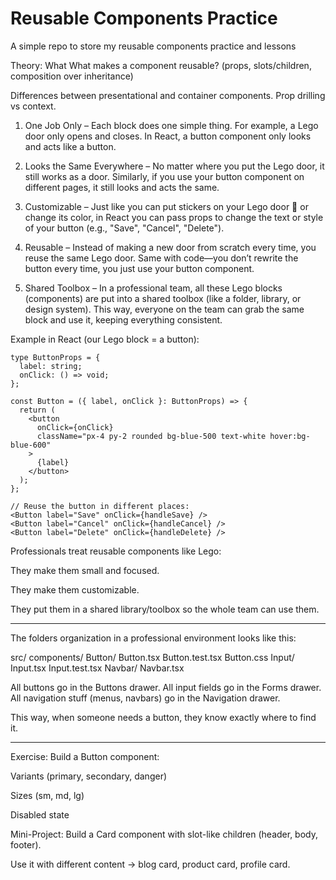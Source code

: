 # Reusable Components Practice

A simple repo to store my reusable components practice and lessons


Theory:
 What What makes a component reusable? (props, slots/children, composition over inheritance)

 Differences between presentational and container components.
 Prop drilling vs context.

1. One Job Only – Each block does one simple thing. For example, a Lego door only opens and closes. In React, a button component only looks and acts like a button.

2. Looks the Same Everywhere – No matter where you put the Lego door, it still works as a door. Similarly, if you use your button component on different pages, it still looks and acts the same.

3. Customizable – Just like you can put stickers on your Lego door 🚪 or change its color, in React you can pass props to change the text or style of your button (e.g., "Save", "Cancel", "Delete").

4. Reusable – Instead of making a new door from scratch every time, you reuse the same Lego door. Same with code—you don’t rewrite the button every time, you just use your button component.

5. Shared Toolbox – In a professional team, all these Lego blocks (components) are put into a shared toolbox (like a folder, library, or design system). This way, everyone on the team can grab the same block and use it, keeping everything consistent.

Example in React (our Lego block = a button):

```tsx
type ButtonProps = {
  label: string;
  onClick: () => void;
};

const Button = ({ label, onClick }: ButtonProps) => {
  return (
    <button
      onClick={onClick}
      className="px-4 py-2 rounded bg-blue-500 text-white hover:bg-blue-600"
    >
      {label}
    </button>
  );
};

// Reuse the button in different places:
<Button label="Save" onClick={handleSave} />
<Button label="Cancel" onClick={handleCancel} />
<Button label="Delete" onClick={handleDelete} />
```


Professionals treat reusable components like Lego:

They make them small and focused.

They make them customizable.

They put them in a shared library/toolbox so the whole team can use them.

---

The folders organization in a professional environment looks like this:

src/
  components/
    Button/
      Button.tsx
      Button.test.tsx
      Button.css
    Input/
      Input.tsx
      Input.test.tsx
    Navbar/
      Navbar.tsx

All buttons go in the Buttons drawer.
All input fields go in the Forms drawer.
All navigation stuff (menus, navbars) go in the Navigation drawer.

This way, when someone needs a button, they know exactly where to find it.

---

Exercise:
 Build a Button component:

 Variants (primary, secondary, danger)

 Sizes (sm, md, lg)

 Disabled state

Mini-Project:
 Build a Card component with slot-like children (header, body, footer).

 Use it with different content → blog card, product card, profile card.